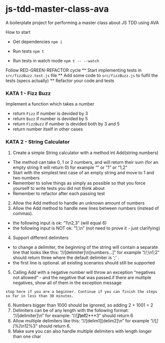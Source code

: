 # js-tdd-master-class-ava
A boilerplate project for performing a master class about JS TDD using AVA

How to start

* Get dependencies 
`npm i`

* Run tests 
`npm t`

* Run tests in watch mode 
`npm t -- --watch`

Follow RED-GREEN-REFACTOR cycle
** Start implementing tests in `src/fizzBuzz.test.js` file
** Add some code to `src/fizzBuzz.js` to fulfil the tests (specs actually)
** Refactor your code and tests


### KATA 1 - Fizz Buzz
Implement a function which takes a number
* return `Fizz` if number is devided by 3
* return `Buzz` if number is devided by 5
* return `FizzBuzz` if number is devided both by 3 and 5
* return number itself in other cases


### KATA 2 - String Calculator

1. Create a simple String calculator with a method int Add(string numbers)
* The method can take 0, 1 or 2 numbers, and will return their sum (for an empty string it will return 0) for example “” or “1” or “1,2”
* Start with the simplest test case of an empty string and move to 1 and two numbers
* Remember to solve things as simply as possible so that you force yourself to write tests you did not think about
* Remember to refactor after each passing test

2. Allow the Add method to handle an unknown amount of numbers
3. Allow the Add method to handle new lines between numbers (instead of commas).
* the following input is ok:  “1\n2,3”  (will equal 6)
* the following input is NOT ok:  “1,\n” (not need to prove it - just clarifying)

4. Support different delimiters 
* to change a delimiter, the beginning of the string will contain a separate line that looks like this:   “//[delimiter]\n[numbers…]” for example “//;\n1;2” should return three where the default delimiter is ‘;’ .
* the first line is optional. all existing scenarios should still be supported

5. Calling Add with a negative number will throw an exception “negatives not allowed” - and the negative that was passed.if there are multiple negatives, show all of them in the exception message

~~~
stop here if you are a beginner. Continue if you can finish the steps so far in less than 30 minutes.
~~~

6. Numbers bigger than 1000 should be ignored, so adding 2 + 1001  = 2
7. Delimiters can be of any length with the following format:  “//[delimiter]\n” for example: “//[***]\n1***2***3” should return 6
8. Allow multiple delimiters like this:  “//[delim1][delim2]\n” for example “//[*][%]\n1*2%3” should return 6.
9. Make sure you can also handle multiple delimiters with length longer than one char
